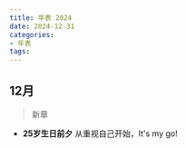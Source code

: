 ```yaml
---
title: 年表 2024
date: 2024-12-31
categories:
- 年表
tags:
---
```


## 12月

> 新章

- **25岁生日前夕** 从重视自己开始，It's my go!
